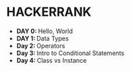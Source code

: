 <h1>HACKERRANK</h1>
<ul>
<li><strong>DAY 0: </strong>Hello, World</li>
<li><strong>DAY 1: </strong>Data Types</li>
<li><strong>Day 2: </strong>Operators</li>
<li><strong>Day 3: </strong>Intro to Conditional Statements</li>
<li><strong>Day 4: </strong>Class vs Instance</li>
</ul>
